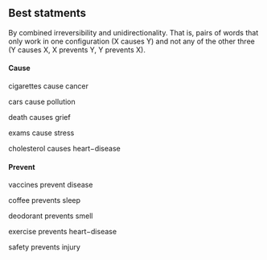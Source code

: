 ## Best statments 

By combined irreversibility and unidirectionality. That is, pairs of words that only work in one configuration (X causes Y) and not any of the other three (Y causes X, X prevents Y, Y prevents X).

#### Cause

cigarettes cause cancer 

cars cause pollution 

death causes grief 

exams cause stress 

cholesterol causes heart−disease

#### Prevent

vaccines prevent disease 

coffee prevents sleep 

deodorant prevents smell 

exercise prevents heart−disease 

safety prevents injury